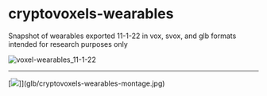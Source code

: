 # cryptovoxels-wearables
Snapshot of wearables exported 11-1-22 in vox, svox, and glb formats intended for research purposes only

![voxel-wearables_11-1-22](https://user-images.githubusercontent.com/32600939/200195042-03cd077f-88fa-45a1-83e7-ccf63b05fd2b.jpg)

---

[![](cryptovoxels-wearables-montage.jpg)]](glb/cryptovoxels-wearables-montage.jpg)

